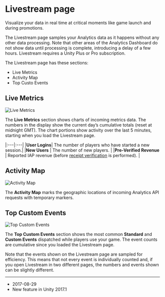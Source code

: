 # Livestream page
Visualize your data in real time at critical moments like game launch and during promotions.

The Livestream page samples your Analytics data as it happens without any other data processing. Note that other areas of the Analytics Dashboard do not show data until processing is complete, introducing a delay of a few hours. Livestream requires a Unity Plus or Pro subscription.

The Livestream page has these sections:

* Live Metrics
* Activity Map
* Top Custo Events

## Live Metrics

![Live Metrics](../uploads/Main/UnityAnalyticsLivestream1.png)


The __Live Metrics__ section shows charts of incoming metrics data. The numbers in the display show the current day’s cumulative totals (reset at midnight GMT). The chart portions show activity over the last 5 minutes, starting when you load the Livestream page.

|:---|:---|
|__User Logins__| The number of players who have started a new session.|
|__New Users__ | The number of new players. |
|__Pre-Verified Revenue__ | Reported IAP revenue (before [receipt verification](UnityAnalyticsReceiptVerification) is performed). |

## Activity Map

![Activity Map](../uploads/Main/UnityAnalyticsLivestream2.png)

The __Activity Map__ marks the geographic locations of incoming Analytics API requests with temporary markers.

## Top Custom Events

![Top Custom Events](../uploads/Main/UnityAnalyticsLivestream3.png)

The __Top Custom Events__ section shows the most common __Standard__ and __Custom Events__ dispatched while players use your game. The event counts are cumulative since you loaded the Livestream page. 

Note that the events shown on the Livestream page are sampled for efficiency. This means that not every event is individually counted and, if you open Livestream in two different pages, the numbers and events shown can be slightly different. 

---
* <span class="page-edit">2017-08-29  <!-- include IncludeTextNewPageSomeEdit --></span>
* <span class="page-history">New feature in Unity 2017.1</span>